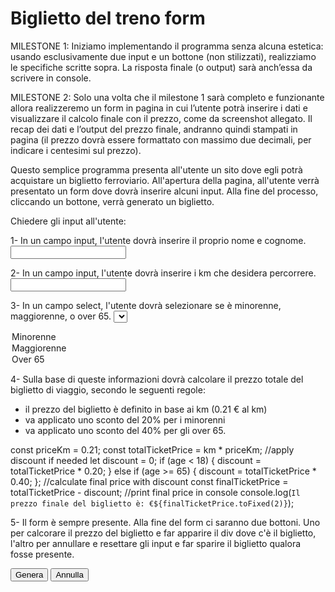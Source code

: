 # Biglietto del treno form

MILESTONE 1:
Iniziamo implementando il programma senza alcuna estetica: usando esclusivamente due input e un bottone (non stilizzati), realizziamo le specifiche scritte sopra. La risposta finale (o output) sarà anch’essa da scrivere in console.

MILESTONE 2:
Solo una volta che il milestone 1 sarà completo e funzionante allora realizzeremo un form in pagina in cui l’utente potrà inserire i dati e visualizzare il calcolo finale con il prezzo, come da screenshot allegato. Il recap dei dati e l’output del prezzo finale, andranno quindi stampati in pagina (il prezzo dovrà essere formattato con massimo due decimali, per indicare i centesimi sul prezzo).

Questo semplice programma presenta all'utente un sito dove egli potrà acquistare un biglietto ferroviario. All'apertura della pagina, all'utente verrà presentato un form dove dovrà inserire alcuni input. Alla fine del processo, cliccando un bottone, verrà generato un biglietto. 

Chiedere gli input all'utente:

1- In un campo input, l'utente dovrà inserire il proprio nome e cognome.
<label for="name"></label>
<input type="text" id="name" required>

2- In un campo input, l'utente dovrà inserire i km che desidera percorrere. 
<label for="distance"></label>
<input type="number" id="distance" required>

3- In un campo select, l'utente dovrà selezionare se è minorenne, maggiorenne, o over 65.
<label for="age"></label>
<select id="age">
  <option value="minorenne">Minorenne</option>
  <option value="maggiorenne">Maggiorenne</option>
  <option value="over65">Over 65</option>
</select>

4- Sulla base di queste informazioni dovrà calcolare il prezzo totale del biglietto di viaggio, secondo le seguenti regole:
 - il prezzo del biglietto è definito in base ai km (0.21 € al km)
 - va applicato uno sconto del 20% per i minorenni
 - va applicato uno sconto del 40% per gli over 65.

const priceKm = 0.21;
const totalTicketPrice = km * priceKm;
//apply discount if needed
let discount = 0;
if (age < 18) {
    discount = totalTicketPrice * 0.20;
} else if (age >= 65) {
    discount = totalTicketPrice * 0.40;
};
//calculate final price with discount
const finalTicketPrice = totalTicketPrice - discount;
//print final price in console
console.log(`Il prezzo finale del biglietto è: €${finalTicketPrice.toFixed(2)}`);

5- Il form è sempre presente. Alla fine del form ci saranno due bottoni. Uno per calcorare il prezzo del biglietto e far apparire il div dove c'è il biglietto, l'altro per annullare e resettare gli input e far sparire il biglietto qualora fosse presente.

<button type="button" id="generate-button">Genera</button>
<button type="button" id="cancel-button">Annulla</button>

